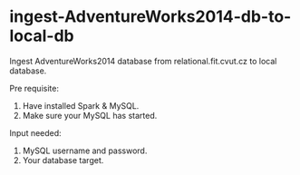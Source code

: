 # ingest-AdventureWorks2014-db-to-local-db
Ingest AdventureWorks2014 database from relational.fit.cvut.cz to local database.

Pre requisite:
1. Have installed Spark & MySQL.
2. Make sure your MySQL has started.

Input needed:
1. MySQL username and password.
2. Your database target.